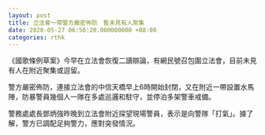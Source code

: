 ```yaml
---
layout: post
title: 立法會一帶警方嚴密佈防　暫未見有人聚集
date: 2020-05-27 06:56:20.000000000 +08:00
categories: rthk
---
```


《國歌條例草案》今早在立法會恢復二讀辯論，有網民號召包圍立法會，目前未見有人在附近聚集或逗留。

警方嚴密佈防，連接立法會的中信天橋早上6時開始封閉，又在附近一帶設置水馬陣，防暴警員幾個人一隊在多處巡邏和駐守，並停泊多架警車戒備。

警務處處長鄧炳強昨晚到立法會附近探望現場警員，表示是向警隊「打氣」。據了解，警方已調配足夠警力，應對突發情況。
